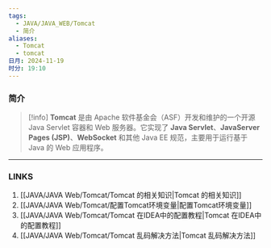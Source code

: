 ```yaml
---
tags:
  - JAVA/JAVA_WEB/Tomcat
  - 简介
aliases:
  - Tomcat
  - tomcat
日月: 2024-11-19
时分: 19:10
---
```

### 简介

>[!info] **Tomcat** 是由 Apache 软件基金会（ASF）开发和维护的一个开源 Java Servlet 容器和 Web 服务器。它实现了 **Java Servlet**、**JavaServer Pages (JSP)**、**WebSocket** 和其他 Java EE 规范，主要用于运行基于 Java 的 Web 应用程序。

---
### LINKS
1. [[JAVA/JAVA Web/Tomcat/Tomcat 的相关知识|Tomcat 的相关知识]]
2. [[JAVA/JAVA Web/Tomcat/配置Tomcat环境变量|配置Tomcat环境变量]]
3. [[JAVA/JAVA Web/Tomcat/Tomcat 在IDEA中的配置教程|Tomcat 在IDEA中的配置教程]]
4. [[JAVA/JAVA Web/Tomcat/Tomcat 乱码解决方法|Tomcat 乱码解决方法]]